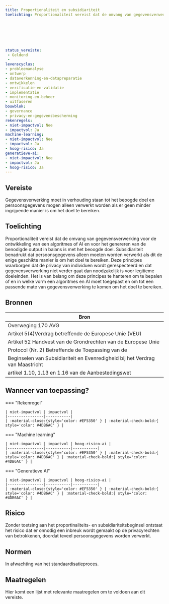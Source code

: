 ```yaml
---
title: Proportionaliteit en subsidiariteit
toelichting: Proportionaliteit vereist dat de omvang van gegevensverwerking voor de ontwikkeling van een algoritmes of AI en voor het genereren van de benodigde output in balans is met het beoogde doel. Subsidiariteit benadrukt dat persoonsgegevens alleen moeten worden verwerkt als dit de enige geschikte manier is om het doel te bereiken. Deze principes waarborgen dat de privacy van individuen wordt gerespecteerd en dat gegevensverwerking niet verder gaat dan noodzakelijk is voor legitieme doeleinden. Het is van belang om deze principes te hanteren om te bepalen of en in welke vorm een algoritmes en AI moet toegepast en om tot een passende mate van gegevensverwerking te komen om het doel te bereiken. 







status_vereiste: 
 - Geldend
 - 
levenscyclus: 
- probleemanalyse
- ontwerp
- dataverkenning-en-datapreparatie
- ontwikkelen
- verificatie-en-validatie
- implementatie
- monitoring-en-beheer
- uitfaseren
bouwblok: 
- governance
- privacy-en-gegevensbescherming
rekenregels: 
- niet-impactvol: Nee
- impactvol: Ja
machine-learning: 
- niet-impactvol: Nee
- impactvol: Ja
- hoog-risico: Ja
generatieve-ai: 
- niet-impactvol: Nee
- impactvol: Ja
- hoog-risico: Ja
---
```


<!-- tags -->
## Vereiste

Gegevensverwerking moet in verhouding staan tot het beoogde doel en persoonsgegevens mogen alleen verwerkt worden als er geen minder ingrijpende manier is om het doel te bereiken.








## Toelichting 

Proportionaliteit vereist dat de omvang van gegevensverwerking voor de ontwikkeling van een algoritmes of AI en voor het genereren van de benodigde output in balans is met het beoogde doel.
Subsidiariteit benadrukt dat persoonsgegevens alleen moeten worden verwerkt als dit de enige geschikte manier is om het doel te bereiken.
Deze principes waarborgen dat de privacy van individuen wordt gerespecteerd en dat gegevensverwerking niet verder gaat dan noodzakelijk is voor legitieme doeleinden.
Het is van belang om deze principes te hanteren om te bepalen of en in welke vorm een algoritmes en AI moet toegepast en om tot een passende mate van gegevensverwerking te komen om het doel te bereiken.









## Bronnen 

| Bron                        |
|-----------------------------|
|Overweging 170 AVG|
|Artikel 5(4)Verdrag betreffende de Europese Unie (VEU)|
|Artikel 52 Handvest van de Grondrechten van de Europese Unie|
|Protocol (Nr. 2) Betreffende de Toepassing van de|
|Beginselen van Subsidiariteit en Evenredigheid bij het Verdrag van Maastricht|
|artikel 1.10, 1.13 en 1.16 van de Aanbestedingswet|

## Wanneer van toepassing? 

=== "Rekenregel"

	| niet-impactvol | impactvol | 
	|----------------|-----------| 
	| :material-close:{style='color: #EF5350' } | :material-check-bold:{ style='color: #4DB6AC' } |

=== "Machine learning"

	| niet-impactvol | impactvol | hoog-risico-ai | 
	|----------------|-----------|-----------| 
	| :material-close:{style='color: #EF5350' } | :material-check-bold:{ style='color: #4DB6AC' } | :material-check-bold:{ style='color: #4DB6AC' } |

=== "Generatieve AI"

	| niet-impactvol | impactvol | hoog-risico-ai | 
	|----------------|-----------|-----------| 
	| :material-close:{style='color: #EF5350' } | :material-check-bold:{ style='color: #4DB6AC' } | :material-check-bold:{ style='color: #4DB6AC' } |

## Risico 

Zonder toetsing aan het proportinaliteits- en subsidiariteitsbeginsel ontstaat het risico dat er onnodig een inbreuk wordt gemaakt op de privacyrechten van betrokkenen, doordat teveel persoonsgegevens worden verwerkt.


## Normen 

In afwachting van het standaardisatieproces. 

## Maatregelen 

Hier komt een lijst met relevante maatregelen om te voldoen aan dit vereiste. 
